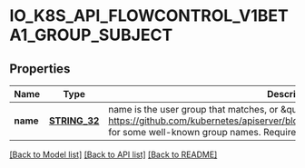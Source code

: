 # IO_K8S_API_FLOWCONTROL_V1BETA1_GROUP_SUBJECT

## Properties
Name | Type | Description | Notes
------------ | ------------- | ------------- | -------------
**name** | [**STRING_32**](STRING_32.md) | name is the user group that matches, or \&quot;*\&quot; to match all user groups. See https://github.com/kubernetes/apiserver/blob/master/pkg/authentication/user/user.go for some well-known group names. Required. | [default to null]

[[Back to Model list]](../README.md#documentation-for-models) [[Back to API list]](../README.md#documentation-for-api-endpoints) [[Back to README]](../README.md)


